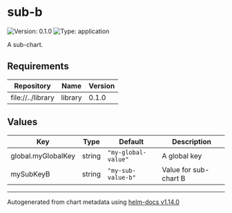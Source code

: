 # sub-b

![Version: 0.1.0](https://img.shields.io/badge/Version-0.1.0-informational?style=flat-square) ![Type: application](https://img.shields.io/badge/Type-application-informational?style=flat-square)

A sub-chart.

## Requirements

| Repository | Name | Version |
|------------|------|---------|
| file://../library | library | 0.1.0 |

## Values

| Key | Type | Default | Description |
|-----|------|---------|-------------|
| global.myGlobalKey | string | `"my-global-value"` | A global key |
| mySubKeyB | string | `"my-sub-value-b"` | Value for sub-chart B |

----------------------------------------------
Autogenerated from chart metadata using [helm-docs v1.14.0](https://github.com/nholuongut/helm-docs/releases/v1.14.0)
